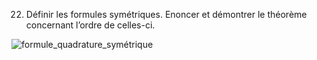 22. Définir les formules symétriques. Enoncer et démontrer le théorème concernant l’ordre de celles-ci.

![formule_quadrature_symétrique](../images/formule_quadrature_symétrique.png)
